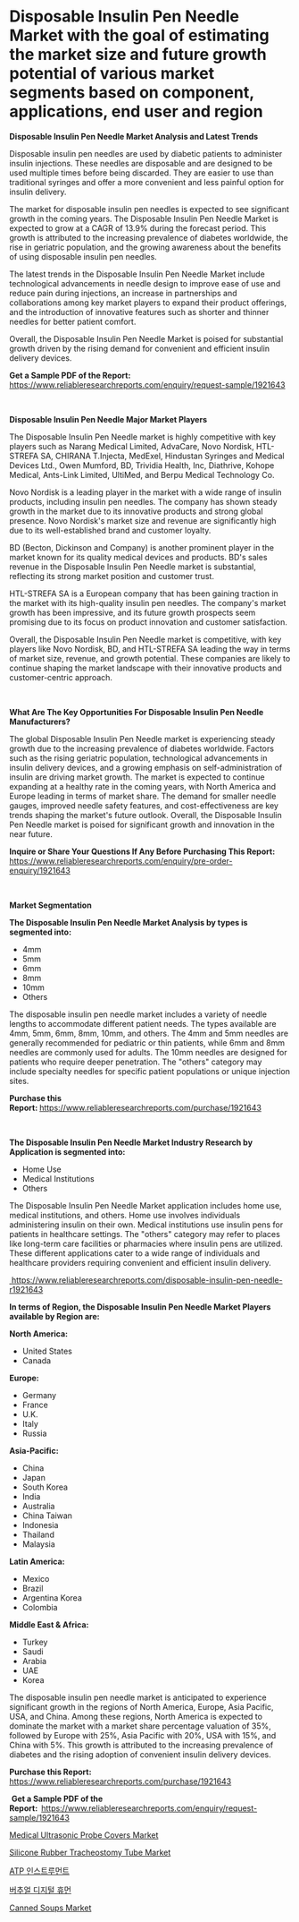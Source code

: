 <p><h1>Disposable Insulin Pen Needle Market with the goal of estimating the market size and future growth potential of various market segments based on component, applications, end user and region</h1></p><p><strong>Disposable Insulin Pen Needle Market Analysis and Latest Trends</strong></p>
<p><p>Disposable insulin pen needles are used by diabetic patients to administer insulin injections. These needles are disposable and are designed to be used multiple times before being discarded. They are easier to use than traditional syringes and offer a more convenient and less painful option for insulin delivery.</p><p>The market for disposable insulin pen needles is expected to see significant growth in the coming years. The Disposable Insulin Pen Needle Market is expected to grow at a CAGR of 13.9% during the forecast period. This growth is attributed to the increasing prevalence of diabetes worldwide, the rise in geriatric population, and the growing awareness about the benefits of using disposable insulin pen needles.</p><p>The latest trends in the Disposable Insulin Pen Needle Market include technological advancements in needle design to improve ease of use and reduce pain during injections, an increase in partnerships and collaborations among key market players to expand their product offerings, and the introduction of innovative features such as shorter and thinner needles for better patient comfort.</p><p>Overall, the Disposable Insulin Pen Needle Market is poised for substantial growth driven by the rising demand for convenient and efficient insulin delivery devices.</p></p>
<p><strong>Get a Sample PDF of the Report:&nbsp;</strong> <a href="https://www.reliableresearchreports.com/enquiry/request-sample/1921643">https://www.reliableresearchreports.com/enquiry/request-sample/1921643</a></p>
<p>&nbsp;</p>
<p><strong>Disposable Insulin Pen Needle Major Market Players</strong></p>
<p><p>The Disposable Insulin Pen Needle market is highly competitive with key players such as Narang Medical Limited, AdvaCare, Novo Nordisk, HTL-STREFA SA, CHIRANA T.Injecta, MedExel, Hindustan Syringes and Medical Devices Ltd., Owen Mumford, BD, Trividia Health, Inc, Diathrive, Kohope Medical, Ants-Link Limited, UltiMed, and Berpu Medical Technology Co.</p><p>Novo Nordisk is a leading player in the market with a wide range of insulin products, including insulin pen needles. The company has shown steady growth in the market due to its innovative products and strong global presence. Novo Nordisk's market size and revenue are significantly high due to its well-established brand and customer loyalty.</p><p>BD (Becton, Dickinson and Company) is another prominent player in the market known for its quality medical devices and products. BD's sales revenue in the Disposable Insulin Pen Needle market is substantial, reflecting its strong market position and customer trust.</p><p>HTL-STREFA SA is a European company that has been gaining traction in the market with its high-quality insulin pen needles. The company's market growth has been impressive, and its future growth prospects seem promising due to its focus on product innovation and customer satisfaction.</p><p>Overall, the Disposable Insulin Pen Needle market is competitive, with key players like Novo Nordisk, BD, and HTL-STREFA SA leading the way in terms of market size, revenue, and growth potential. These companies are likely to continue shaping the market landscape with their innovative products and customer-centric approach.</p></p>
<p>&nbsp;</p>
<p><strong>What Are The Key Opportunities For Disposable Insulin Pen Needle Manufacturers?</strong></p>
<p><p>The global Disposable Insulin Pen Needle market is experiencing steady growth due to the increasing prevalence of diabetes worldwide. Factors such as the rising geriatric population, technological advancements in insulin delivery devices, and a growing emphasis on self-administration of insulin are driving market growth. The market is expected to continue expanding at a healthy rate in the coming years, with North America and Europe leading in terms of market share. The demand for smaller needle gauges, improved needle safety features, and cost-effectiveness are key trends shaping the market's future outlook. Overall, the Disposable Insulin Pen Needle market is poised for significant growth and innovation in the near future.</p></p>
<p><strong>Inquire or Share Your Questions If Any Before Purchasing This Report:</strong> <a href="https://www.reliableresearchreports.com/enquiry/pre-order-enquiry/1921643">https://www.reliableresearchreports.com/enquiry/pre-order-enquiry/1921643</a></p>
<p>&nbsp;</p>
<p><strong>Market Segmentation</strong></p>
<p><strong>The Disposable Insulin Pen Needle Market Analysis by types is segmented into:</strong></p>
<p><ul><li>4mm</li><li>5mm</li><li>6mm</li><li>8mm</li><li>10mm</li><li>Others</li></ul></p>
<p><p>The disposable insulin pen needle market includes a variety of needle lengths to accommodate different patient needs. The types available are 4mm, 5mm, 6mm, 8mm, 10mm, and others. The 4mm and 5mm needles are generally recommended for pediatric or thin patients, while 6mm and 8mm needles are commonly used for adults. The 10mm needles are designed for patients who require deeper penetration. The "others" category may include specialty needles for specific patient populations or unique injection sites.</p></p>
<p><strong>Purchase this Report:&nbsp;</strong><a href="https://www.reliableresearchreports.com/purchase/1921643">https://www.reliableresearchreports.com/purchase/1921643</a></p>
<p>&nbsp;</p>
<p><strong>The Disposable Insulin Pen Needle Market Industry Research by Application is segmented into:</strong></p>
<p><ul><li>Home Use</li><li>Medical Institutions</li><li>Others</li></ul></p>
<p><p>The Disposable Insulin Pen Needle Market application includes home use, medical institutions, and others. Home use involves individuals administering insulin on their own. Medical institutions use insulin pens for patients in healthcare settings. The "others" category may refer to places like long-term care facilities or pharmacies where insulin pens are utilized. These different applications cater to a wide range of individuals and healthcare providers requiring convenient and efficient insulin delivery.</p></p>
<p><a href="https://www.reliableresearchreports.com/disposable-insulin-pen-needle-r1921643">&nbsp;https://www.reliableresearchreports.com/disposable-insulin-pen-needle-r1921643</a></p>
<p><strong>In terms of Region, the Disposable Insulin Pen Needle Market Players available by Region are:</strong></p>
<p>
    <p> <strong> North America: </strong>
        <ul>
            <li>United States</li>
            <li>Canada</li>
        </ul>
        </p> 
    <p> <strong> Europe: </strong>
        <ul>
            <li>Germany</li>
            <li>France</li>
            <li>U.K.</li>
            <li>Italy</li>
            <li>Russia</li>
        </ul>
        </p> 
    <p> <strong> Asia-Pacific: </strong>
        <ul>
            <li>China</li>
            <li>Japan</li>
            <li>South Korea</li>
            <li>India</li>
            <li>Australia</li>
            <li>China Taiwan</li>
            <li>Indonesia</li>
            <li>Thailand</li>
            <li>Malaysia</li>
        </ul>
        </p> 
    <p> <strong> Latin America: </strong>
        <ul>
            <li>Mexico</li>
            <li>Brazil</li>
            <li>Argentina Korea</li>
            <li>Colombia</li>
        </ul>
        </p> 
    <p> <strong> Middle East & Africa: </strong>
        <ul>
            <li>Turkey</li>
            <li>Saudi</li>
            <li>Arabia</li>
            <li>UAE</li>
            <li>Korea</li>
        </ul>
    </p>
    </p>
<p><p>The disposable insulin pen needle market is anticipated to experience significant growth in the regions of North America, Europe, Asia Pacific, USA, and China. Among these regions, North America is expected to dominate the market with a market share percentage valuation of 35%, followed by Europe with 25%, Asia Pacific with 20%, USA with 15%, and China with 5%. This growth is attributed to the increasing prevalence of diabetes and the rising adoption of convenient insulin delivery devices.</p></p>
<p><strong>Purchase this Report: </strong><a href="https://www.reliableresearchreports.com/purchase/1921643">https://www.reliableresearchreports.com/purchase/1921643</a></p>
<p>&nbsp;<strong>Get a Sample PDF of the Report:&nbsp;&nbsp;</strong><a href="https://www.reliableresearchreports.com/enquiry/request-sample/1921643">https://www.reliableresearchreports.com/enquiry/request-sample/1921643</a></p>
<p><strong></strong></p>
<p><p><a href="https://github.com/kaiserrayhan25/Market-Research-Report-List-1/blob/main/medical-ultrasonic-probe-covers-market.md">Medical Ultrasonic Probe Covers Market</a></p><p><a href="https://github.com/sowravmitra0/Market-Research-Report-List-1/blob/main/silicone-rubber-tracheostomy-tube-market.md">Silicone Rubber Tracheostomy Tube Market</a></p><p><a href="https://github.com/ahmadrevanz10/Market-Research-Report-List-2/blob/main/771724977176.md">ATP 인스트루먼트</a></p><p><a href="https://github.com/jimahmed0511/Market-Research-Report-List-2/blob/main/367995277175.md">버추얼 디지털 휴먼</a></p><p><a href="https://medium.com/@fredyconn_73380/global-canned-soups-industry-types-applications-market-players-regional-growth-analysis-and-461d47aea6a5">Canned Soups Market</a></p></p>